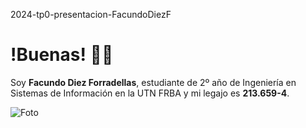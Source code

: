 2024-tp0-presentacion-FacundoDiezF
# !Buenas! 👋🏼
Soy **Facundo Diez Forradellas**, estudiante de 2º año de Ingeniería en Sistemas de Información en la UTN FRBA y mi legajo es **213.659-4**.

![Foto](https://github.com/pdepjm/2024-tp0-presentacion-FacundoDiezF/assets/114831595/c52faf10-fd08-47a8-8abf-c49b0d6950f1)

